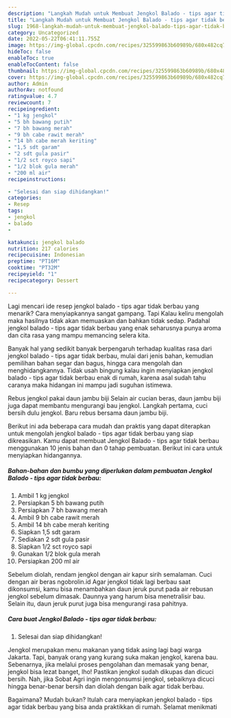 ```yaml
---
description: "Langkah Mudah untuk Membuat Jengkol Balado - tips agar tidak berbau yang Lezat, Buat Buka Puasa Menggugah Selera"
title: "Langkah Mudah untuk Membuat Jengkol Balado - tips agar tidak berbau yang Lezat, Buat Buka Puasa Menggugah Selera"
slug: 1968-langkah-mudah-untuk-membuat-jengkol-balado-tips-agar-tidak-berbau-yang-lezat-buat-buka-puasa-menggugah-selera
category: Uncategorized
date: 2022-05-22T06:41:11.755Z
image: https://img-global.cpcdn.com/recipes/325599863b60989b/680x482cq70/jengkol-balado-tips-agar-tidak-berbau-foto-resep-utama.jpg
hideToc: false
enableToc: true
enableTocContent: false
thumbnail: https://img-global.cpcdn.com/recipes/325599863b60989b/680x482cq70/jengkol-balado-tips-agar-tidak-berbau-foto-resep-utama.jpg
cover: https://img-global.cpcdn.com/recipes/325599863b60989b/680x482cq70/jengkol-balado-tips-agar-tidak-berbau-foto-resep-utama.jpg
author: Admin
authorAv: notfound
ratingvalue: 4.7
reviewcount: 7
recipeingredient:
- "1 kg jengkol"
- "5 bh bawang putih"
- "7 bh bawang merah"
- "9 bh cabe rawit merah"
- "14 bh cabe merah keriting"
- "1,5 sdt garam"
- "2 sdt gula pasir"
- "1/2 sct royco sapi"
- "1/2 blok gula merah"
- "200 ml air"
recipeinstructions:

- "Selesai dan siap dihidangkan!"
categories:
- Resep
tags:
- jengkol
- balado
- 

katakunci: jengkol balado  
nutrition: 217 calories
recipecuisine: Indonesian
preptime: "PT16M"
cooktime: "PT32M"
recipeyield: "1"
recipecategory: Dessert

---
```



Lagi mencari ide resep jengkol balado - tips agar tidak berbau yang menarik? Cara menyiapkannya sangat gampang. Tapi Kalau keliru mengolah maka hasilnya tidak akan memuaskan dan bahkan tidak sedap. Padahal jengkol balado - tips agar tidak berbau yang enak seharusnya punya aroma dan cita rasa yang mampu memancing selera kita.


Banyak hal yang sedikit banyak berpengaruh terhadap kualitas rasa dari jengkol balado - tips agar tidak berbau, mulai dari jenis bahan, kemudian pemilihan bahan segar dan bagus, hingga cara mengolah dan menghidangkannya. Tidak usah bingung kalau ingin menyiapkan jengkol balado - tips agar tidak berbau enak di rumah, karena asal sudah tahu caranya maka hidangan ini mampu jadi suguhan istimewa.

Rebus jengkol pakai daun jambu biji Selain air cucian beras, daun jambu biji juga dapat membantu mengurangi bau jengkol. Langkah pertama, cuci bersih dulu jengkol. Baru rebus bersama daun jambu biji.


Berikut ini ada beberapa cara mudah dan praktis yang dapat diterapkan untuk mengolah jengkol balado - tips agar tidak berbau yang siap dikreasikan. Kamu dapat membuat Jengkol Balado - tips agar tidak berbau menggunakan 10 jenis bahan dan 0 tahap pembuatan. Berikut ini cara untuk menyiapkan hidangannya.

<!--inarticleads1-->

##### Bahan-bahan dan bumbu yang diperlukan dalam pembuatan Jengkol Balado - tips agar tidak berbau:

1. Ambil 1 kg jengkol
1. Persiapkan 5 bh bawang putih
1. Persiapkan 7 bh bawang merah
1. Ambil 9 bh cabe rawit merah
1. Ambil 14 bh cabe merah keriting
1. Siapkan 1,5 sdt garam
1. Sediakan 2 sdt gula pasir
1. Siapkan 1/2 sct royco sapi
1. Gunakan 1/2 blok gula merah
1. Persiapkan 200 ml air


Sebelum diolah, rendam jengkol dengan air kapur sirih semalaman. Cuci dengan air beras ngobrolin.id Agar jengkol tidak lagi berbau saat dikonsumsi, kamu bisa menambahkan daun jeruk purut pada air rebusan jengkol sebelum dimasak. Daunnya yang harum bisa menetralisir bau. Selain itu, daun jeruk purut juga bisa mengurangi rasa pahitnya. 

<!--inarticleads2-->

##### Cara buat Jengkol Balado - tips agar tidak berbau:


1. Selesai dan siap dihidangkan!

Jengkol merupakan menu makanan yang tidak asing lagi bagi warga Jakarta. Tapi, banyak orang yang kurang suka makan jengkol, karena bau. Sebenarnya, jika melalui proses pengolahan dan memasak yang benar, jengkol bisa lezat banget, lho! Pastikan jengkol sudah dikupas dan dicuci bersih. Nah, jika Sobat Agri ingin mengonsumsi jengkol, sebaiknya dicuci hingga benar-benar bersih dan diolah dengan baik agar tidak berbau. 

Bagaimana? Mudah bukan? Itulah cara menyiapkan jengkol balado - tips agar tidak berbau yang bisa anda praktikkan di rumah. Selamat menikmati
